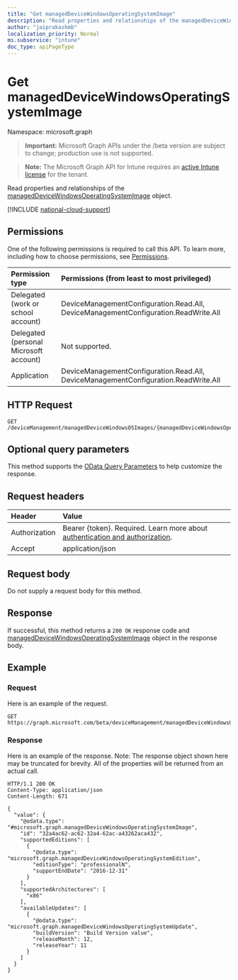 ```yaml
---
title: "Get managedDeviceWindowsOperatingSystemImage"
description: "Read properties and relationships of the managedDeviceWindowsOperatingSystemImage object."
author: "jaiprakashmb"
localization_priority: Normal
ms.subservice: "intune"
doc_type: apiPageType
---
```


# Get managedDeviceWindowsOperatingSystemImage

Namespace: microsoft.graph

> **Important:** Microsoft Graph APIs under the /beta version are subject to change; production use is not supported.

> **Note:** The Microsoft Graph API for Intune requires an [active Intune license](https://go.microsoft.com/fwlink/?linkid=839381) for the tenant.

Read properties and relationships of the [managedDeviceWindowsOperatingSystemImage](../resources/intune-osprovisioninggraphservice-manageddevicewindowsoperatingsystemimage.md) object.

[!INCLUDE [national-cloud-support](../../includes/all-clouds.md)]

## Permissions
One of the following permissions is required to call this API. To learn more, including how to choose permissions, see [Permissions](/graph/permissions-reference).

|Permission type|Permissions (from least to most privileged)|
|:---|:---|
|Delegated (work or school account)|DeviceManagementConfiguration.Read.All, DeviceManagementConfiguration.ReadWrite.All|
|Delegated (personal Microsoft account)|Not supported.|
|Application|DeviceManagementConfiguration.Read.All, DeviceManagementConfiguration.ReadWrite.All|

## HTTP Request
<!-- {
  "blockType": "ignored"
}
-->
``` http
GET /deviceManagement/managedDeviceWindowsOSImages/{managedDeviceWindowsOperatingSystemImageId}
```

## Optional query parameters
This method supports the [OData Query Parameters](/graph/query-parameters) to help customize the response.

## Request headers
|Header|Value|
|:---|:---|
|Authorization|Bearer {token}. Required. Learn more about [authentication and authorization](/graph/auth/auth-concepts).|
|Accept|application/json|

## Request body
Do not supply a request body for this method.

## Response
If successful, this method returns a `200 OK` response code and [managedDeviceWindowsOperatingSystemImage](../resources/intune-osprovisioninggraphservice-manageddevicewindowsoperatingsystemimage.md) object in the response body.

## Example

### Request
Here is an example of the request.
``` http
GET https://graph.microsoft.com/beta/deviceManagement/managedDeviceWindowsOSImages/{managedDeviceWindowsOperatingSystemImageId}
```

### Response
Here is an example of the response. Note: The response object shown here may be truncated for brevity. All of the properties will be returned from an actual call.
``` http
HTTP/1.1 200 OK
Content-Type: application/json
Content-Length: 671

{
  "value": {
    "@odata.type": "#microsoft.graph.managedDeviceWindowsOperatingSystemImage",
    "id": "32a4ac62-ac62-32a4-62ac-a43262aca432",
    "supportedEditions": [
      {
        "@odata.type": "microsoft.graph.managedDeviceWindowsOperatingSystemEdition",
        "editionType": "professionalN",
        "supportEndDate": "2016-12-31"
      }
    ],
    "supportedArchitectures": [
      "x86"
    ],
    "availableUpdates": [
      {
        "@odata.type": "microsoft.graph.managedDeviceWindowsOperatingSystemUpdate",
        "buildVersion": "Build Version value",
        "releaseMonth": 12,
        "releaseYear": 11
      }
    ]
  }
}
```